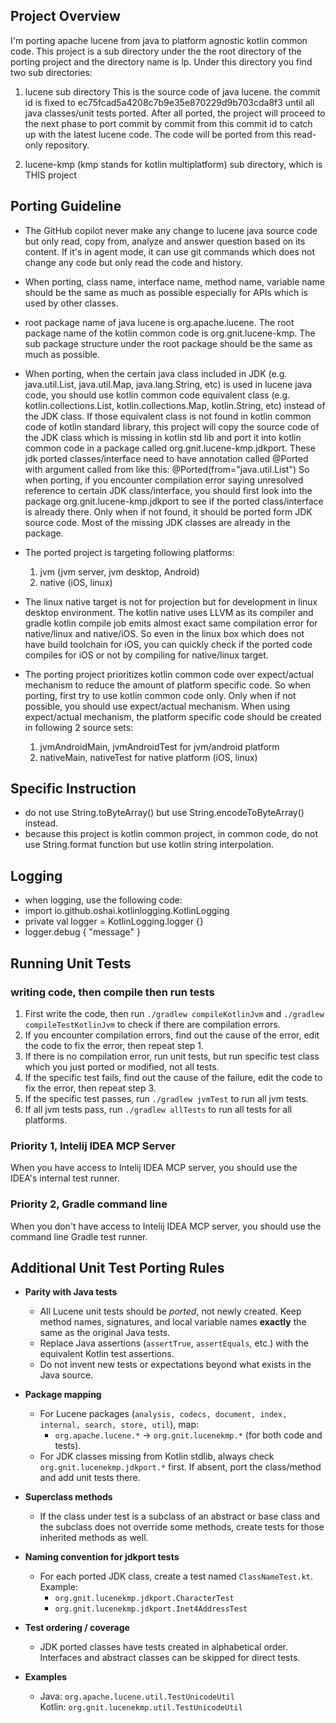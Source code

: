 ## Project Overview
I'm porting apache lucene from java to platform agnostic kotlin common code.
This project is a sub directory under the the root directory of the porting project and the directory name is lp.
Under this directory you find two sub directories:

1. lucene sub directory
   This is the source code of java lucene. the commit id is fixed to ec75fcad5a4208c7b9e35e870229d9b703cda8f3 until all java classes/unit tests ported. After all ported, the project will proceed to the next phase to port commit by commit from this commit id to catch up with the latest lucene code. The code will be ported from this read-only repository.

2. lucene-kmp (kmp stands for kotlin multiplatform) sub directory, which is THIS project

## Porting Guideline

- The GitHub copilot never make any change to lucene java source code but only read, copy from, analyze and answer question based on its content. If it's in agent mode, it can use git commands which does not change any code but only read the code and history.

- When porting, class name, interface name, method name, variable name should be the same as much as possible especially for APIs which is used by other classes.

- root package name of java lucene is org.apache.lucene. The root package name of the kotlin common code is org.gnit.lucene-kmp. The sub package structure under the root package should be the same as much as possible.

- When porting, when the certain java class included in JDK (e.g. java.util.List, java.util.Map, java.lang.String, etc) is used in lucene java code, you should use kotlin common code equivalent class (e.g. kotlin.collections.List, kotlin.collections.Map, kotlin.String, etc) instead of the JDK class. If those equivalent class is not found in kotlin common code of kotlin standard library, this project will copy the source code of the JDK class which is missing in kotlin std lib and port it into kotlin common code in a package called org.gnit.lucene-kmp.jdkport. These jdk ported classes/interface need to have annotation called @Ported with argument called from like this: @Ported(from="java.util.List") So when porting, if you encounter compilation error saying unresolved reference to certain JDK class/interface, you should first look into the package org.gnit.lucene-kmp.jdkport to see if the ported class/interface is already there. Only when if not found, it should be ported form JDK source code. Most of the missing JDK classes are already in the package.

- The ported project is targeting following platforms:
    1. jvm (jvm server, jvm desktop, Android)
    2. native (iOS, linux)

- The linux native target is not for projection but for development in linux desktop environment. The kotlin native uses LLVM as its compiler and gradle kotlin compile job emits almost exact same compilation error for native/linux and native/iOS. So even in the linux box which does not have build toolchain for iOS, you can quickly check if the ported code compiles for iOS or not by compiling for native/linux target.

- The porting project prioritizes kotlin common code over expect/actual mechanism to reduce the amount of platform specific code. So when porting, first try to use kotlin common code only. Only when if not possible, you should use expect/actual mechanism. When using expect/actual mechanism, the platform specific code should be created in following 2 source sets:
    1. jvmAndroidMain, jvmAndroidTest for jvm/android platform
    2. nativeMain, nativeTest for native platform (iOS, linux)

## Specific Instruction
* do not use String.toByteArray() but use String.encodeToByteArray() instead.
* because this project is kotlin common project, in common code, do not use String.format function but use kotlin string interpolation.

## Logging
* when logging, use the following code:
* import io.github.oshai.kotlinlogging.KotlinLogging
* private val logger = KotlinLogging.logger {}
* logger.debug { "message" }

## Running Unit Tests

### writing code, then compile then run tests
1. First write the code, then run `./gradlew compileKotlinJvm` and `./gradlew compileTestKotlinJvm` to check if there are compilation errors.
2. If you encounter compilation errors, find out the cause of the error, edit the code to fix the error, then repeat step 1.
3. If there is no compilation error, run unit tests, but run specific test class which you just ported or modified, not all tests. 
4. If the specific test fails, find out the cause of the failure, edit the code to fix the error, then repeat step 3.
5. If the specific test passes, run `./gradlew jvmTest` to run all jvm tests.
6. If all jvm tests pass, run `./gradlew allTests` to run all tests for all platforms.

### Priority 1, Intelij IDEA MCP Server
When you have access to Intelij IDEA MCP server, you should use the IDEA's internal test runner.

### Priority 2, Gradle command line
When you don't have access to Intelij IDEA MCP server, you should use the command line Gradle test runner.

## Additional Unit Test Porting Rules

- **Parity with Java tests**
    - All Lucene unit tests should be *ported*, not newly created. Keep method names, signatures, and local variable names **exactly** the same as the original Java tests.
    - Replace Java assertions (`assertTrue`, `assertEquals`, etc.) with the equivalent Kotlin test assertions.
    - Do not invent new tests or expectations beyond what exists in the Java source.

- **Package mapping**
    - For Lucene packages (`analysis, codecs, document, index, internal, search, store, util`), map:
        - `org.apache.lucene.*` → `org.gnit.lucenekmp.*` (for both code and tests).
    - For JDK classes missing from Kotlin stdlib, always check `org.gnit.lucenekmp.jdkport.*` first. If absent, port the class/method and add unit tests there.

- **Superclass methods**
    - If the class under test is a subclass of an abstract or base class and the subclass does not override some methods, create tests for those inherited methods as well.

- **Naming convention for jdkport tests**
    - For each ported JDK class, create a test named `ClassNameTest.kt`. Example:
        - `org.gnit.lucenekmp.jdkport.CharacterTest`
        - `org.gnit.lucenekmp.jdkport.Inet4AddressTest`

- **Test ordering / coverage**
    - JDK ported classes have tests created in alphabetical order. Interfaces and abstract classes can be skipped for direct tests.

- **Examples**
    - Java: `org.apache.lucene.util.TestUnicodeUtil`  
      Kotlin: `org.gnit.lucenekmp.util.TestUnicodeUtil`
